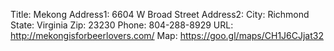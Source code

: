 Title: Mekong
Address1: 6604 W Broad Street
Address2: 
City: Richmond
State: Virginia
Zip: 23230
Phone: 804-288-8929
URL: http://mekongisforbeerlovers.com/
Map: https://goo.gl/maps/CH1J6CJjat32